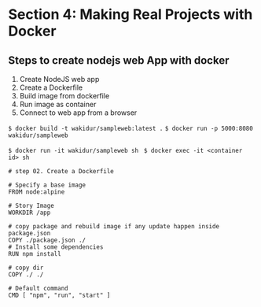 # Section 4: Making Real Projects with Docker

## Steps to create nodejs web App with docker

1. Create NodeJS web app
2. Create a Dockerfile
3. Build image from dockerfile
4. Run image as container
5. Connect to web app from a browser


`$ docker build -t wakidur/sampleweb:latest .`
`$ docker run -p 5000:8080 wakidur/sampleweb`

`$ docker run -it wakidur/sampleweb sh `
`$ docker exec -it <container id> sh`

```
# step 02. Create a Dockerfile

# Specify a base image
FROM node:alpine

# Story Image 
WORKDIR /app

# copy package and rebuild image if any update happen inside package.json
COPY ./package.json ./
# Install some dependencies
RUN npm install 

# copy dir
COPY ./ ./

# Default command
CMD [ "npm", "run", "start" ]

```
